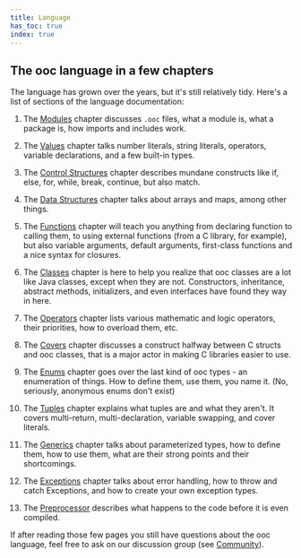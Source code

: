 ```yaml
---
title: Language
has_toc: true
index: true
---
```


## The ooc language in a few chapters

The language has grown over the years, but it's still relatively tidy.
Here's a list of sections of the language documentation:

 1. The [Modules](/docs/lang/modules/) chapter discusses `.ooc` files, what
    a module is, what a package is, how imports and includes work.

 2. The [Values](/docs/lang/values/) chapter talks number literals, string
    literals, operators, variable declarations, and a few built-in types.

 3. The [Control Structures](/docs/lang/control-structures/) chapter describes
    mundane constructs like if, else, for, while, break, continue, but also
    match.

 4. The [Data Structures](/docs/lang/data-structures/) chapter talks about
    arrays and maps, among other things.

 5. The [Functions](/docs/lang/functions/) chapter will teach you anything
    from declaring function to calling them, to using external functions
    (from a C library, for example), but also variable arguments, default
    arguments, first-class functions and a nice syntax for closures.

 6. The [Classes](/docs/lang/classes/) chapter is here to help you realize
    that ooc classes are a lot like Java classes, except when they are not.
    Constructors, inheritance, abstract methods, initializers, and even
    interfaces have found they way in here.

 7. The [Operators](/docs/lang/operators/) chapter lists various mathematic
    and logic operators, their priorities, how to overload them, etc.

 8. The [Covers](/docs/lang/covers/) chapter discusses a construct halfway
    between C structs and ooc classes, that is a major actor in making C
    libraries easier to use.

 9. The [Enums](/docs/lang/enums/) chapter goes over the last kind of ooc
    types - an enumeration of things. How to define them, use them, you
    name it. (No, seriously, anonymous enums don't exist)

 10. The [Tuples](/docs/lang/tuples/) chapter explains what tuples are and
    what they aren't. It covers multi-return, multi-declaration, variable
    swapping, and cover literals.

 11. The [Generics](/docs/lang/generics/) chapter talks about parameterized
    types, how to define them, how to use them, what are their strong points
    and their shortcomings.

 12. The [Exceptions](/docs/lang/exceptions/) chapter talks about error
    handling, how to throw and catch Exceptions, and how to create your own
    exception types.

 13. The [Preprocessor](/docs/lang/preprocessor/) describes what happens to
    the code before it is even compiled.

If after reading those few pages you still have questions about the ooc
language, feel free to ask on our discussion group (see
[Community](/community)).


